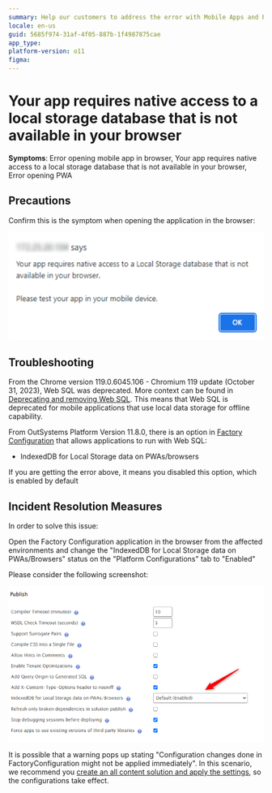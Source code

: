 ```yaml
---
summary: Help our customers to address the error with Mobile Apps and PWAs on Chrome Browser after Chromium 119 update (October 31, 2023)
locale: en-us
guid: 5685f974-31af-4f05-887b-1f4987875cae
app_type: 
platform-version: o11
figma:
---
```


# Your app requires native access to a local storage database that is not available in your browser

**Symptoms**: Error opening mobile app in browser, Your app requires native access to a local storage database that is not available in your browser, Error opening PWA

## Precautions

Confirm this is the symptom when opening the application in the browser:

![Error dialog box stating 'Your app requires native access to a Local Storage database that is not available in your browser. Please test your app in your mobile device.' with an OK button.](images/im-image-ck-d636ffa7-c287-48f2-a031-e2b29684463b.png "Error Message for Local Storage Access")

## Troubleshooting

From the Chrome version 119.0.6045.106 - Chromium 119 update (October 31, 2023), Web SQL was deprecated. More context can be found in [Deprecating and removing Web SQL](https://developer.chrome.com/blog/deprecating-web-sql/). This means that Web SQL is deprecated for mobile applications that use local data storage for offline capability.

From OutSystems Platform Version 11.8.0, there is an option in [Factory Configuration](https://www.outsystems.com/forge/component-overview/25/factory-configuration) that allows applications to run with Web SQL:

- IndexedDB for Local Storage data on PWAs/browsers

If you are getting the error above, it means you disabled this option, which is enabled by default

## Incident Resolution Measures

In order to solve this issue:

Open the Factory Configuration application in the browser from the affected environments and change the "IndexedDB for Local Storage data on PWAs/Browsers" status on the "Platform Configurations" tab to "Enabled"

Please consider the following screenshot:

![Factory Configuration screen showing various settings with 'IndexedDB for Local Storage data on PWAs/Browsers' option set to 'Default (Enabled)' highlighted by a red arrow.](images/im-image-ck-fafa10d6-bb67-4771-89e6-c8818b4cdeeb.png "Factory Configuration for IndexedDB")

It is possible that a warning pops up stating  "Configuration changes done in FactoryConfiguration might not be applied immediately". In this scenario, we recommend you [create an all content solution and apply the settings](https://success.outsystems.com/documentation/11/managing_the_applications_lifecycle/deploy_applications/configure_application_settings_after_deployment/applying_configurations_in_service_center/), so the configurations take effect.